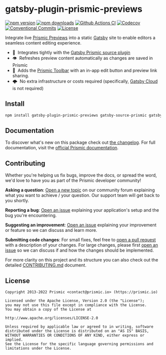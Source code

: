 # gatsby-plugin-prismic-previews

[![npm version][npm-version-src]][npm-version-href]
[![npm downloads][npm-downloads-src]][npm-downloads-href]
[![Github Actions CI][github-actions-ci-src]][github-actions-ci-href]
[![Codecov][codecov-src]][codecov-href]
[![Conventional Commits][conventional-commits-src]][conventional-commits-href]
[![License][license-src]][license-href]

Integrate live [Prismic Previews][prismic-previews] into a static [Gatsby][gatsby] site to enable editors a seamless content editing experience.

- 🤝 &nbsp;Integrates tightly with the [Gatsby Prismic source plugin][gatsby-source-prismic]
- 👁 &nbsp;Refreshes preview content automatically as changes are saved in Prismic
- 🚅 &nbsp;Adds the [Prismic Toolbar][prismic-toolbar] with an in-app edit button and preview link sharing.
- 🌩 &nbsp;No extra infrastructure or costs required (specifically, [Gatsby Cloud][gatsby-cloud] is not required)

## Install

```bash
npm install gatsby-plugin-prismic-previews gatsby-source-prismic gatsby-plugin-image
```

## Documentation

To discover what's new on this package check out [the changelog][changelog]. For full documentation, visit the [official Prismic documentation][prismic-docs].

## Contributing

Whether you're helping us fix bugs, improve the docs, or spread the word, we'd love to have you as part of the Prismic developer community!

**Asking a question**: [Open a new topic][forum-question] on our community forum explaining what you want to achieve / your question. Our support team will get back to you shortly.

**Reporting a bug**: [Open an issue][repo-bug-report] explaining your application's setup and the bug you're encountering.

**Suggesting an improvement**: [Open an issue][repo-feature-request] explaining your improvement or feature so we can discuss and learn more.

**Submitting code changes**: For small fixes, feel free to [open a pull request][repo-pull-requests] with a description of your changes. For large changes, please first [open an issue][repo-feature-request] so we can discuss if and how the changes should be implemented.

For more clarity on this project and its structure you can also check out the detailed [CONTRIBUTING.md][contributing] document.

## License

```
Copyright 2013-2022 Prismic <contact@prismic.io> (https://prismic.io)

Licensed under the Apache License, Version 2.0 (the "License");
you may not use this file except in compliance with the License.
You may obtain a copy of the License at

http://www.apache.org/licenses/LICENSE-2.0

Unless required by applicable law or agreed to in writing, software
distributed under the License is distributed on an "AS IS" BASIS,
WITHOUT WARRANTIES OR CONDITIONS OF ANY KIND, either express or implied.
See the License for the specific language governing permissions and
limitations under the License.
```

<!-- Links -->

[prismic]: https://prismic.io
[gatsby]: https://www.gatsbyjs.com/
[prismic-previews]: https://prismic.io/docs/core-concepts/preview-setup
[gatsby-source-prismic]: https://github.com/prismicio-community/prismic-gatsby-early-access/tree/main/packages/gatsby-source-prismic
[prismic-toolbar]: https://prismic.io/docs/technologies/previews-and-the-prismic-toolbar-javascript
[gatsby-cloud]: https://www.gatsbyjs.com/products/cloud/

<!-- TODO: Replace link with a more useful one if available -->

[prismic-docs]: https://prismic.io/docs/technologies/gatsby
[changelog]: https://github.com/prismicio-community/prismic-gatsby-early-access/blob/main/packages/gatsby-plugin-prismic-previews/CHANGELOG.md
[contributing]: https://github.com/prismicio-community/prismic-gatsby-early-access/blob/main/CONTRIBUTING.md

<!-- TODO: Replace link with a more useful one if available -->

[forum-question]: https://community.prismic.io
[repo-bug-report]: https://github.com/prismicio-community/prismic-gatsby-early-access/issues/new?assignees=&labels=bug&template=bug_report.md&title=
[repo-feature-request]: https://github.com/prismicio-community/prismic-gatsby-early-access/issues/new?assignees=&labels=enhancement&template=feature_request.md&title=
[repo-pull-requests]: https://github.com/prismicio-community/prismic-gatsby-early-access/pulls

<!-- Badges -->

[npm-version-src]: https://img.shields.io/npm/v/gatsby-plugin-prismic-previews/latest.svg
[npm-version-href]: https://npmjs.com/package/gatsby-plugin-prismic-previews
[npm-downloads-src]: https://img.shields.io/npm/dm/gatsby-plugin-prismic-previews.svg
[npm-downloads-href]: https://npmjs.com/package/gatsby-plugin-prismic-previews
[github-actions-ci-src]: https://github.com/prismicio-community/prismic-gatsby-early-access/workflows/ci/badge.svg
[github-actions-ci-href]: https://github.com/prismicio-community/prismic-gatsby-early-access/actions?query=workflow%3Aci
[codecov-src]: https://img.shields.io/codecov/c/github/prismicio-community/prismic-gatsby-early-access.svg
[codecov-href]: https://codecov.io/gh/prismicio-community/prismic-gatsby-early-access
[conventional-commits-src]: https://img.shields.io/badge/Conventional%20Commits-1.0.0-yellow.svg
[conventional-commits-href]: https://conventionalcommits.org
[license-src]: https://img.shields.io/npm/l/gatsby-plugin-prismic-previews.svg
[license-href]: https://npmjs.com/package/gatsby-plugin-prismic-previews
